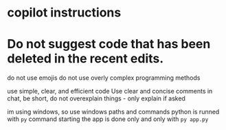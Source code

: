 # copilot instructions
# Do not suggest code that has been deleted in the recent edits.

do not use emojis
do not use overly complex programming methods

use simple, clear, and efficient code
Use clear and concise comments
in chat, be short, do not overexplain things - only explain if asked

im using windows, so use windows paths and commands
python is runned with `py` command
starting the app is done only and only with `py app.py`